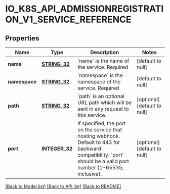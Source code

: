 # IO_K8S_API_ADMISSIONREGISTRATION_V1_SERVICE_REFERENCE

## Properties
Name | Type | Description | Notes
------------ | ------------- | ------------- | -------------
**name** | [**STRING_32**](STRING_32.md) | &#x60;name&#x60; is the name of the service. Required | [default to null]
**namespace** | [**STRING_32**](STRING_32.md) | &#x60;namespace&#x60; is the namespace of the service. Required | [default to null]
**path** | [**STRING_32**](STRING_32.md) | &#x60;path&#x60; is an optional URL path which will be sent in any request to this service. | [optional] [default to null]
**port** | **INTEGER_32** | If specified, the port on the service that hosting webhook. Default to 443 for backward compatibility. &#x60;port&#x60; should be a valid port number (1-65535, inclusive). | [optional] [default to null]

[[Back to Model list]](../README.md#documentation-for-models) [[Back to API list]](../README.md#documentation-for-api-endpoints) [[Back to README]](../README.md)


